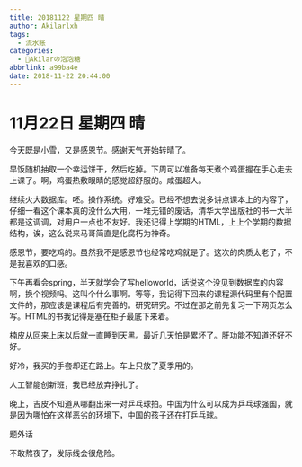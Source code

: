 ```yaml
---
title: 20181122 星期四 晴
author: Akilarlxh
tags:
  - 流水账
categories:
  - 🍬Akilarの泡泡糖
abbrlink: a99ba4e
date: 2018-11-22 20:44:00
---
```

# 11月22日 星期四 晴

今天既是小雪，又是感恩节。感谢天气开始转晴了。

早饭随机抽取一个幸运饼干，然后吃掉。下周可以准备每天煮个鸡蛋握在手心走去上课了。啊，鸡蛋热敷眼睛的感觉超舒服的。咸蛋超人。

继续火大数据库。呸。操作系统。好难受。已经不想去说多讲点课本上的内容了，仔细一看这个课本真的没什么大用，一堆无错的废话，清华大学出版社的书一大半都是这调调，对用户一点也不友好。我还记得上学期的HTML，上上个学期的数据结构，诶，这么说来马哥简直是化腐朽为神奇。

感恩节，要吃鸡的。虽然我不是感恩节也经常吃鸡就是了。这次的肉质太老了，不是我喜欢的口感。

下午再看会spring，半天就学会了写helloworld，话说这个没见到数据库的内容啊，换个视频吗。这叫个什么事啊。等等，我记得下回来的课程源代码里有个配置文件的，那应该是课程后有完善的。研究研究。不过在那之前先复习一下网页怎么写。HTML的书我记得是塞在柜子最底下来着。

楠皮从回来上床以后就一直睡到天黑。最近几天怕是累坏了。肝功能不知道还好不好。

好冷，我买的手套却还在路上。车上只放了夏季用的。

人工智能创新班，我已经放弃挣扎了。

晚上，吉皮不知道从哪翻出来一对乒乓球拍。中国为什么可以成为乒乓球强国，就是因为哪怕在这样恶劣的环境下，中国的孩子还在打乒乓球。

题外话

不敢熬夜了，发际线会很危险。

